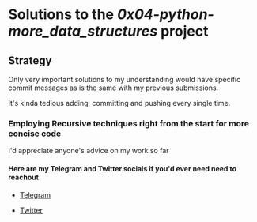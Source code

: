 # Solutions to the **_0x04-python-more_data_structures_** project

## Strategy

Only very important solutions to my understanding would have specific commit messages as is the same with my previous submissions.

It's kinda tedious adding, committing and pushing every single time.

### Employing Recursive techniques right from the start for more concise code

I'd appreciate anyone's advice on my work so far

#### Here are my Telegram and Twitter socials if you'd ever need need to reachout

- [Telegram](https://t.me/Osoraa)

- [Twitter](https://twitter.com/_Osoraa)
